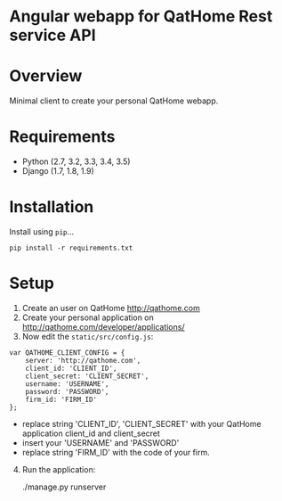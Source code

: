 # Angular webapp for QatHome Rest service API

# Overview

Minimal client to create your personal QatHome webapp.

# Requirements

* Python (2.7, 3.2, 3.3, 3.4, 3.5)
* Django (1.7, 1.8, 1.9)

# Installation

Install using `pip`...

    pip install -r requirements.txt

# Setup

1. Create an user on QatHome http://qathome.com
2. Create your personal application on http://qathome.com/developer/applications/
3. Now edit the `static/src/config.js`:

```javescript
var QATHOME_CLIENT_CONFIG = {
    server: 'http://qathome.com',
    client_id: 'CLIENT_ID',
    client_secret: 'CLIENT_SECRET',
    username: 'USERNAME',
    password: 'PASSWORD',
    firm_id: 'FIRM_ID'
};
```    
   * replace string 'CLIENT_ID', 'CLIENT_SECRET' with your QatHome application client_id and client_secret 
   * insert your 'USERNAME' and 'PASSWORD'
   * replace string 'FIRM_ID' with the code of your firm.
4. Run the application:
    
    ./manage.py runserver

